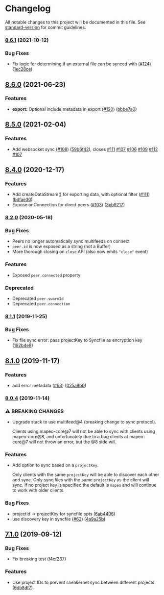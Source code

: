 # Changelog

All notable changes to this project will be documented in this file. See [standard-version](https://github.com/conventional-changelog/standard-version) for commit guidelines.

### [8.6.1](https://github.com/digidem/mapeo-core/compare/v8.6.0...v8.6.1) (2021-10-12)


### Bug Fixes

* Fix logic for determining if an external file can be synced with ([#124](https://github.com/digidem/mapeo-core/issues/124)) ([1ec28ce](https://github.com/digidem/mapeo-core/commit/1ec28ce78f5417587b153608be4d53d947d86000))

## [8.6.0](https://github.com/digidem/mapeo-core/compare/v8.5.0...v8.6.0) (2021-06-23)


### Features

* **export:** Optional include metadata in export ([#120](https://github.com/digidem/mapeo-core/issues/120)) ([bbbe7a0](https://github.com/digidem/mapeo-core/commit/bbbe7a0d8fadccd05efa85901a417d4c34d02805))

## [8.5.0](https://github.com/digidem/mapeo-core/compare/v8.4.0...v8.5.0) (2021-02-04)


### Features

* Add websocket sync ([#108](https://github.com/digidem/mapeo-core/issues/108)) ([59b6f42](https://github.com/digidem/mapeo-core/commit/59b6f424ec3d81b5fbe7d4ea5769e7202e02d200)), closes [#111](https://github.com/digidem/mapeo-core/issues/111) [#107](https://github.com/digidem/mapeo-core/issues/107) [#106](https://github.com/digidem/mapeo-core/issues/106) [#109](https://github.com/digidem/mapeo-core/issues/109) [#112](https://github.com/digidem/mapeo-core/issues/112) [#107](https://github.com/digidem/mapeo-core/issues/107)

## [8.4.0](https://github.com/digidem/mapeo-core/compare/v8.3.2...v8.4.0) (2020-12-17)


### Features

* Add createDataStream() for exporting data, with optional filter ([#111](https://github.com/digidem/mapeo-core/issues/111)) ([bdfae30](https://github.com/digidem/mapeo-core/commit/bdfae303db5df076a2a5cdcd8810b646d61eb951))
* Expose onConnection for direct peers ([#103](https://github.com/digidem/mapeo-core/issues/103)) ([3eb9217](https://github.com/digidem/mapeo-core/commit/3eb921751aaf52401411736ff65ce3d69b09f293))

### [8.2.0](https://github.com/digidem/mapeo-core/compare/v8.1.3...v8.2.0) (2020-05-18)

### Bug Fixes
- Peers no longer automatically sync multifeeds on connect
- `peer.id` is now exposed as a string (not a Buffer)
- More thorough closing on `close` API (also now emits `"close"` event)

### Features
- Exposed `peer.connected` property

### Deprecated
- Deprecated `peer.swarmId`
- Deprecated `peer.connection`


### [8.1.1](https://github.com/digidem/mapeo-core/compare/v8.1.0...v8.1.1) (2019-11-25)

### Bug Fixes

* Fix file sync error: pass projectKey to Syncfile as encryption key ([192b4e8](https://github.com/digidem/mapeo-core/commit/192b4e8c041a34b81e8981da6f5c99c4a12299d3))

## [8.1.0](https://github.com/digidem/mapeo-core/compare/v8.0.4...v8.1.0) (2019-11-17)


### Features

* add error metadata ([#63](https://github.com/digidem/mapeo-core/issues/63)) ([025a8b0](https://github.com/digidem/mapeo-core/commit/025a8b09fe29e12ade4162296012308e51b977ad))

### [8.0.4](https://github.com/digidem/mapeo-core/compare/v8.0.3...v8.0.4) (2019-11-14)

### ⚠ BREAKING CHANGES

* Upgrade stack to use multifeed@4 (breaking change to sync protocol).

    Clients using mapeo-core@7 will not be able to sync with clients using mapeo-core@8, and unfortunately due to a bug clients at mapeo-core@7 will not throw an error, but the @8 side will.

### Features

* Add option to sync based on a `projectKey`.

    Only clients with the same `projectKey` will be able to discover each other
  and sync. Only sync files with the same `projectKey` as the client will sync.
  If no project key is specified the default is `mapeo` and will continue to
  work with older clients.

### Bug Fixes

* projectId -> projectKey for syncfile opts ([6ab4406](https://github.com/digidem/mapeo-core/commit/6ab4406e2b4812cd48e9ed746cbf6384da134ae8))
* use discovery key in syncfile ([#62](https://github.com/digidem/mapeo-core/issues/62)) ([4a9a25b](https://github.com/digidem/mapeo-core/commit/4a9a25b87fbb7616cfba64a66ac0d80c9cb7cc48))

## [7.1.0](https://github.com/digidem/mapeo-core/compare/v7.0.3...v7.1.0) (2019-09-12)

### Bug Fixes

* Fix breaking test ([f4cf237](https://github.com/digidem/mapeo-core/commit/f4cf237))


### Features

* Use project IDs to prevent sneakernet sync between different projects ([6db8df7](https://github.com/digidem/mapeo-core/commit/6db8df7))
